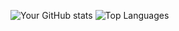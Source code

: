 ![Your GitHub stats](https://github-readme-stats.vercel.app/api?username=mahsen23&show_icons=true&theme=radical)
![Top Languages](https://github-readme-stats.vercel.app/api/top-langs/?username=mahsen23&layout=compact)
